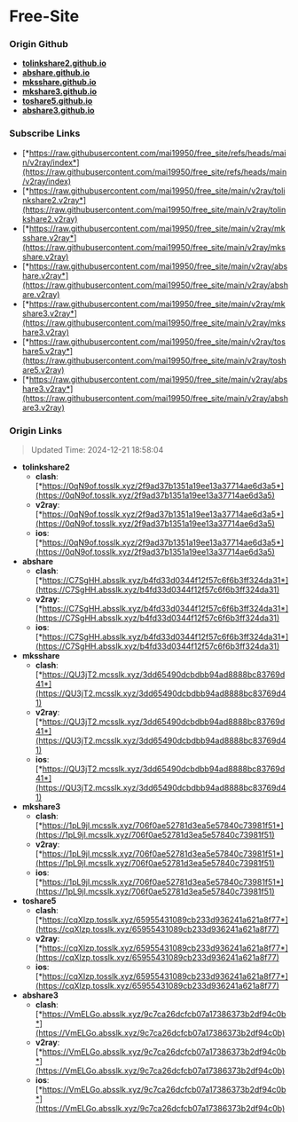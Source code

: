 # Free-Site

### Origin Github

- [**tolinkshare2.github.io**](https://github.com/tolinkshare2/tolinkshare2.github.io)
- [**abshare.github.io**](https://github.com/abshare/abshare.github.io)
- [**mksshare.github.io**](https://github.com/mksshare/mksshare.github.io)
- [**mkshare3.github.io**](https://github.com/mkshare3/mkshare3.github.io)
- [**toshare5.github.io**](https://github.com/toshare5/toshare5.github.io)
- [**abshare3.github.io**](https://github.com/abshare3/abshare3.github.io)

### Subscribe Links

- [*https://raw.githubusercontent.com/mai19950/free_site/refs/heads/main/v2ray/index*](https://raw.githubusercontent.com/mai19950/free_site/refs/heads/main/v2ray/index)
- [*https://raw.githubusercontent.com/mai19950/free_site/main/v2ray/tolinkshare2.v2ray*](https://raw.githubusercontent.com/mai19950/free_site/main/v2ray/tolinkshare2.v2ray)
- [*https://raw.githubusercontent.com/mai19950/free_site/main/v2ray/mksshare.v2ray*](https://raw.githubusercontent.com/mai19950/free_site/main/v2ray/mksshare.v2ray)
- [*https://raw.githubusercontent.com/mai19950/free_site/main/v2ray/abshare.v2ray*](https://raw.githubusercontent.com/mai19950/free_site/main/v2ray/abshare.v2ray)
- [*https://raw.githubusercontent.com/mai19950/free_site/main/v2ray/mkshare3.v2ray*](https://raw.githubusercontent.com/mai19950/free_site/main/v2ray/mkshare3.v2ray)
- [*https://raw.githubusercontent.com/mai19950/free_site/main/v2ray/toshare5.v2ray*](https://raw.githubusercontent.com/mai19950/free_site/main/v2ray/toshare5.v2ray)
- [*https://raw.githubusercontent.com/mai19950/free_site/main/v2ray/abshare3.v2ray*](https://raw.githubusercontent.com/mai19950/free_site/main/v2ray/abshare3.v2ray)

### Origin Links

> Updated Time: 2024-12-21 18:58:04

- **tolinkshare2**
  - **clash**: [*https://0qN9of.tosslk.xyz/2f9ad37b1351a19ee13a37714ae6d3a5*](https://0qN9of.tosslk.xyz/2f9ad37b1351a19ee13a37714ae6d3a5)
  - **v2ray**: [*https://0qN9of.tosslk.xyz/2f9ad37b1351a19ee13a37714ae6d3a5*](https://0qN9of.tosslk.xyz/2f9ad37b1351a19ee13a37714ae6d3a5)
  - **ios**: [*https://0qN9of.tosslk.xyz/2f9ad37b1351a19ee13a37714ae6d3a5*](https://0qN9of.tosslk.xyz/2f9ad37b1351a19ee13a37714ae6d3a5)
- **abshare**
  - **clash**: [*https://C7SgHH.absslk.xyz/b4fd33d0344f12f57c6f6b3ff324da31*](https://C7SgHH.absslk.xyz/b4fd33d0344f12f57c6f6b3ff324da31)
  - **v2ray**: [*https://C7SgHH.absslk.xyz/b4fd33d0344f12f57c6f6b3ff324da31*](https://C7SgHH.absslk.xyz/b4fd33d0344f12f57c6f6b3ff324da31)
  - **ios**: [*https://C7SgHH.absslk.xyz/b4fd33d0344f12f57c6f6b3ff324da31*](https://C7SgHH.absslk.xyz/b4fd33d0344f12f57c6f6b3ff324da31)
- **mksshare**
  - **clash**: [*https://QU3jT2.mcsslk.xyz/3dd65490dcbdbb94ad8888bc83769d41*](https://QU3jT2.mcsslk.xyz/3dd65490dcbdbb94ad8888bc83769d41)
  - **v2ray**: [*https://QU3jT2.mcsslk.xyz/3dd65490dcbdbb94ad8888bc83769d41*](https://QU3jT2.mcsslk.xyz/3dd65490dcbdbb94ad8888bc83769d41)
  - **ios**: [*https://QU3jT2.mcsslk.xyz/3dd65490dcbdbb94ad8888bc83769d41*](https://QU3jT2.mcsslk.xyz/3dd65490dcbdbb94ad8888bc83769d41)
- **mkshare3**
  - **clash**: [*https://1pL9jl.mcsslk.xyz/706f0ae52781d3ea5e57840c73981f51*](https://1pL9jl.mcsslk.xyz/706f0ae52781d3ea5e57840c73981f51)
  - **v2ray**: [*https://1pL9jl.mcsslk.xyz/706f0ae52781d3ea5e57840c73981f51*](https://1pL9jl.mcsslk.xyz/706f0ae52781d3ea5e57840c73981f51)
  - **ios**: [*https://1pL9jl.mcsslk.xyz/706f0ae52781d3ea5e57840c73981f51*](https://1pL9jl.mcsslk.xyz/706f0ae52781d3ea5e57840c73981f51)
- **toshare5**
  - **clash**: [*https://cqXIzp.tosslk.xyz/65955431089cb233d936241a621a8f77*](https://cqXIzp.tosslk.xyz/65955431089cb233d936241a621a8f77)
  - **v2ray**: [*https://cqXIzp.tosslk.xyz/65955431089cb233d936241a621a8f77*](https://cqXIzp.tosslk.xyz/65955431089cb233d936241a621a8f77)
  - **ios**: [*https://cqXIzp.tosslk.xyz/65955431089cb233d936241a621a8f77*](https://cqXIzp.tosslk.xyz/65955431089cb233d936241a621a8f77)
- **abshare3**
  - **clash**: [*https://VmELGo.absslk.xyz/9c7ca26dcfcb07a17386373b2df94c0b*](https://VmELGo.absslk.xyz/9c7ca26dcfcb07a17386373b2df94c0b)
  - **v2ray**: [*https://VmELGo.absslk.xyz/9c7ca26dcfcb07a17386373b2df94c0b*](https://VmELGo.absslk.xyz/9c7ca26dcfcb07a17386373b2df94c0b)
  - **ios**: [*https://VmELGo.absslk.xyz/9c7ca26dcfcb07a17386373b2df94c0b*](https://VmELGo.absslk.xyz/9c7ca26dcfcb07a17386373b2df94c0b)
